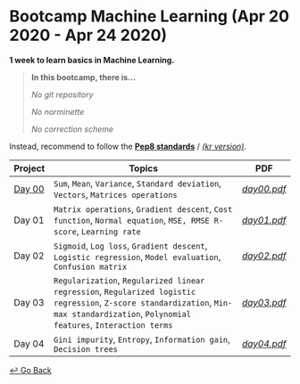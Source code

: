 # Bootcamp Machine Learning (Apr 20 2020 - Apr 24 2020)

**1 week to learn basics in Machine Learning.**



> **In this bootcamp, there is...**
>
> *No git repository*
>
> *No norminette*
>
> *No correction scheme*

Instead, recommend to follow the [**Pep8 standards**](https://www.python.org/dev/peps/pep-0008/) / [*(kr version)*](https://b.luavis.kr/python/python-convention).



| Project  | Topics                                                       | PDF           |
| -------- | ------------------------------------------------------------ | ------------- |
| [Day 00] | `Sum`, `Mean`, `Variance`, `Standard deviation`, `Vectors`, `Matrices operations` | *[day00.pdf]* |
| Day 01   | `Matrix operations`, `Gradient descent`, `Cost function`, `Normal equation`, `MSE, RMSE R-score`, `Learning rate` | *[day01.pdf]* |
| Day 02   | `Sigmoid`, `Log loss`, `Gradient descent`, `Logistic regression`, `Model evaluation`, `Confusion matrix` | *[day02.pdf]* |
| Day 03   | `Regularization`, `Regularized linear regression`, `Regularized logistic regression`, `Z-score standardization`, `Min-max standardization`, `Polynomial features`, `Interaction terms` | *[day03.pdf]* |
| Day 04   | `Gini impurity`, `Entropy`, `Information gain`,  `Decision trees` | *[day04.pdf]* |

[Day 00]: https://github.com/lisy0123/42/tree/master/Bootcamp_machine_learning/d00
[Day 01]: https://github.com/lisy0123/42/tree/master/Bootcamp_machine_learning/d01
[Day 02]: https://github.com/lisy0123/42/tree/master/Bootcamp_machine_learning/d02
[Day 03]: https://github.com/lisy0123/42/tree/master/Bootcamp_machine_learning/d03
[Day 04]: https://github.com/lisy0123/42/tree/master/Bootcamp_machine_learning/d04
[day00.pdf]: https://github.com/lisy0123/42/blob/master/Bootcamp_machine_learning/PDF/day00.pdf
[day01.pdf]: https://github.com/lisy0123/42/blob/master/Bootcamp_machine_learning/PDF/day01.pdf
[day02.pdf]: https://github.com/lisy0123/42/blob/master/Bootcamp_machine_learning/PDF/day02.pdf
[day03.pdf]: https://github.com/lisy0123/42/blob/master/Bootcamp_machine_learning/PDF/day03.pdf
[day04.pdf]: https://github.com/lisy0123/42/blob/master/Bootcamp_machine_learning/PDF/day04.pdf



[↩️ Go Back](https://github.com/lisy0123/42)